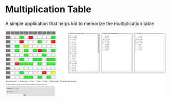 # Multiplication Table

A simple application that helps kid to memorize the multiplication table

![screenshot](https://raw.githubusercontent.com/SebastianCelejewski/multiplication_table/master/doc/screenshot.PNG)
